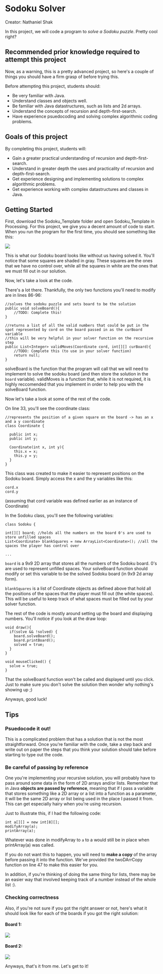 # Sodoku Solver

Creator: Nathaniel Shak

In this project, we will code a program to *solve a Sodoku puzzle*. Pretty cool right?

## Recommended prior knowledge required to attempt this project

Now, as a warning, this is a pretty advanced project, so here's a couple of things you should have a firm grasp of before trying this.

Before attempting this project, students should:

* Be very familiar with Java.
* Understand classes and objects well.
* Be familiar with Java datastructures, such as lists and 2d arrays.
* Understand the concepts of recursion and depth-first-search.
* Have experience psuedocoding and solving complex algorithmic coding problems.

## Goals of this project

By completing this project, students will:

* Gain a greater practical understanding of recursion and depth-first-search.
* Understand in greater depth the uses and practicality of recursion and depth-first-search.
* Get experience designing and implementing solutions to complex algorithmic problems.
* Get experience working with complex datastructures and classes in Java.


## Getting Started

First, download the Sodoku\_Template folder and open Sodoku\_Template in Processing. For this project, we give you a decent amount of code to start. When you run the program for the first time, you should see something like this:

![](startingboard.png)

This is what our Sodoku board looks like without us having solved it. You'll notice that some squares are shaded in gray. These squares are the ones that we have no control over, while all the squares in white are the ones that we must fill out in our solution.

Now, let's take a look at the code.

There's a lot there. Thankfully, the only two functions you'll need to modify are in lines 86-96:

	//solves the sodoku puzzle and sets board to be the solution
	public void solveBoard(){
	    //TODO: Complete this!
	}
	  
  	//returns a list of all the valid numbers that could be put in the spot represented by cord on the board passed in as the curBoard variable
	//this will be very helpful in your solver function on the recursive step
	public List<Integer> validMoves(Coordinate cord, int[][] curBoard){
		//TODO: Complete this (to use in your solver function)
	    return null;
	}

solveBoard is the function that the program will call that we will need to implement to solve the sodoku board (and then store the solution in the `board` variable). validMoves is a function that, while it is not required, it is highly reccomended that you implement in order to help you with the solveBoard function.

Now let's take a look at some of the rest of the code.

On line 33, you'll see the coordinate class:

	//represents the position of a given square on the board -> has an x and a y coordinate
	class Coordinate {
	  
	  public int x;
	  public int y;
	  
	  Coordinate(int x, int y){
	    this.x = x;
	    this.y = y;
	  }
	}
	
This class was created to make it easier to represent positions on the Sodoku board. Simply access the x and the y variables like this:

	cord.x
	cord.y
	
(assuming that cord variable was defined earlier as an instance of Coordinate)

In the Sodoku class, you'll see the following variables:

	class Sodoku {
	 
	int[][] board; //holds all the numbers on the board 0's are used to store unfilled spaces
	List<Coordinate> blankSquares = new ArrayList<Coordinate>(); //all the spaces the player has control over
	
	...

`board` is a 9x9 2D array that stores all the numbers of the Sodoku board. 0's are used to represent unfilled spaces. Your solveBoard function should modify or set this variable to be the solved Sodoku board (in 9x9 2d array form).

`blankSquares` is a list of Coordinate objects as defined above that hold all the positions of the spaces that the player must fill out (the white spaces). This will be useful to keep track of what spaces must be filled out by your solver function.

The rest of the code is mostly around setting up the board and displaying numbers. You'll notice if you look at the draw loop:

	void draw(){
	  if(solve && !solved) {
	    board.solveBoard();
	    board.printBoard();
	    solved = true;
	  }
	}
	
	void mouseClicked() {
	  solve = true;
	}
	
That the solveBoard function won't be called and displayed until you click. Just to make sure you don't solve the solution then wonder why nothing's showing up ;)

Anyways, good luck!

## Tips

### Psuedocode it out!

This is a complicated problem that has a solution that is not the most straightforward. Once you're familiar with the code, take a step back and write out on paper the steps that you think your solution should take before starting to type out the code.

### Be careful of passing by reference

One you're implementing your recursive solution, you will probably have to pass around some data in the form of 2D arrays and/or lists. Remember that in Java **objects are passed by reference**, meaning that if I pass a variable that stores something like a 2D array or a list into a function as a parameter, it will be the same 2D array or list being used in the place I passed it from. This can get especially hairy when you're using recursion.

Just to illustrate this, if I had the following code:

	int a[][] = new int[8][];
	modifyArray(a);
	printArray(a);

Whatever was done in modifyArray to `a` to a would still be in place when printArray(a) was called.

If you do not want this to happen, you will need to **make a copy** of the array before passing it into the function. We've provided the twoDArrCopy function on line 47 to make this easier for you.

In addition, if you're thinking of doing the same thing for lists, there may be an easier way that involved keeping track of a number instead of the whole list :).

### Checking correctness

Also, if you're not sure if you got the right answer or not, here's what it should look like for each of the boards if you got the right solution:

#### Board 1:

![](board1solution.png)

#### Board 2:

![](board2solution.png)

Anyways, that's it from me. Let's get to it!